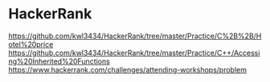 # HackerRank

https://github.com/kwl3434/HackerRank/tree/master/Practice/C%2B%2B/Hotel%20price</br>
https://github.com/kwl3434/HackerRank/tree/master/Practice/C++/Accessing%20Inherited%20Functions</br>
 https://www.hackerrank.com/challenges/attending-workshops/problem 
